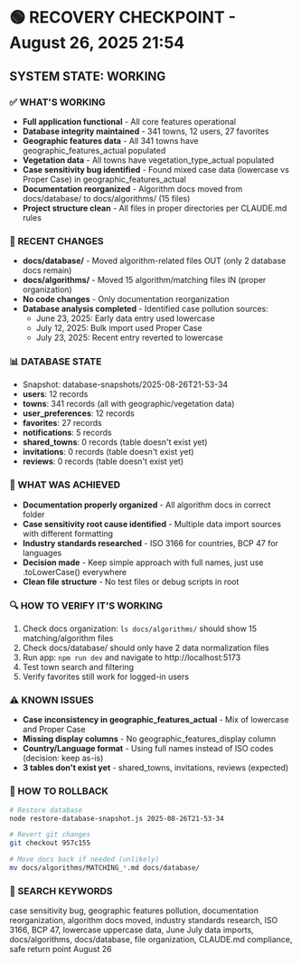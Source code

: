 # 🟢 RECOVERY CHECKPOINT - August 26, 2025 21:54
## SYSTEM STATE: WORKING

### ✅ WHAT'S WORKING
- **Full application functional** - All core features operational
- **Database integrity maintained** - 341 towns, 12 users, 27 favorites
- **Geographic features data** - All 341 towns have geographic_features_actual populated
- **Vegetation data** - All towns have vegetation_type_actual populated  
- **Case sensitivity bug identified** - Found mixed case data (lowercase vs Proper Case) in geographic_features_actual
- **Documentation reorganized** - Algorithm docs moved from docs/database/ to docs/algorithms/ (15 files)
- **Project structure clean** - All files in proper directories per CLAUDE.md rules

### 🔧 RECENT CHANGES
- **docs/database/** - Moved algorithm-related files OUT (only 2 database docs remain)
- **docs/algorithms/** - Moved 15 algorithm/matching files IN (proper organization)
- **No code changes** - Only documentation reorganization
- **Database analysis completed** - Identified case pollution sources:
  - June 23, 2025: Early data entry used lowercase
  - July 12, 2025: Bulk import used Proper Case
  - July 23, 2025: Recent entry reverted to lowercase

### 📊 DATABASE STATE  
- Snapshot: database-snapshots/2025-08-26T21-53-34
- **users**: 12 records
- **towns**: 341 records (all with geographic/vegetation data)
- **user_preferences**: 12 records
- **favorites**: 27 records
- **notifications**: 5 records
- **shared_towns**: 0 records (table doesn't exist yet)
- **invitations**: 0 records (table doesn't exist yet)
- **reviews**: 0 records (table doesn't exist yet)

### 🎯 WHAT WAS ACHIEVED
- **Documentation properly organized** - All algorithm docs in correct folder
- **Case sensitivity root cause identified** - Multiple data import sources with different formatting
- **Industry standards researched** - ISO 3166 for countries, BCP 47 for languages
- **Decision made** - Keep simple approach with full names, just use .toLowerCase() everywhere
- **Clean file structure** - No test files or debug scripts in root

### 🔍 HOW TO VERIFY IT'S WORKING
1. Check docs organization: `ls docs/algorithms/` should show 15 matching/algorithm files
2. Check docs/database/ should only have 2 data normalization files
3. Run app: `npm run dev` and navigate to http://localhost:5173
4. Test town search and filtering
5. Verify favorites still work for logged-in users

### ⚠️ KNOWN ISSUES
- **Case inconsistency in geographic_features_actual** - Mix of lowercase and Proper Case
- **Missing display columns** - No geographic_features_display column
- **Country/Language format** - Using full names instead of ISO codes (decision: keep as-is)
- **3 tables don't exist yet** - shared_towns, invitations, reviews (expected)

### 🔄 HOW TO ROLLBACK
```bash
# Restore database
node restore-database-snapshot.js 2025-08-26T21-53-34

# Revert git changes
git checkout 957c155

# Move docs back if needed (unlikely)
mv docs/algorithms/MATCHING_*.md docs/database/
```

### 🔎 SEARCH KEYWORDS
case sensitivity bug, geographic features pollution, documentation reorganization, algorithm docs moved, 
industry standards research, ISO 3166, BCP 47, lowercase uppercase data, June July data imports,
docs/algorithms, docs/database, file organization, CLAUDE.md compliance, safe return point August 26